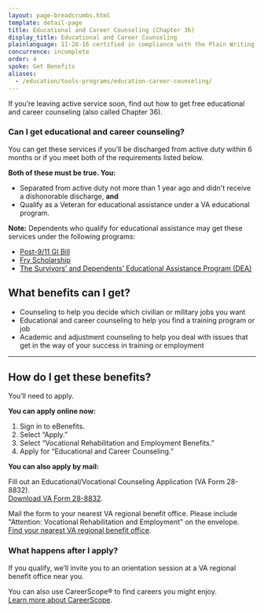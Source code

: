 ```yaml
---
layout: page-breadcrumbs.html
template: detail-page
title: Educational and Career Counseling (Chapter 36)
display_title: Educational and Career Counseling
plainlanguage: 11-28-16 certified in compliance with the Plain Writing Act
concurrence: incomplete
order: 4
spoke: Get Benefits
aliases:
  - /education/tools-programs/education-career-counseling/
---
```


<div class="va-introtext">

If you’re leaving active service soon, find out how to get free educational and career counseling (also called Chapter 36).

</div>

<div class="feature" markdown="1">

### Can I get educational and career counseling?

You can get these services if you’ll be discharged from active duty within 6 months or if you meet both of the requirements listed below.

**Both of these must be true. You:**
-	Separated from active duty not more than 1 year ago and didn't receive a dishonorable discharge, **and**
-	Qualify as a Veteran for educational assistance under a VA educational program.

**Note:** Dependents who qualify for educational assistance may get these services under the following programs:
- [Post-9/11 GI Bill](/education/about-gi-bill-benefits/post-9-11/)
- [Fry Scholarship](/education/survivor-dependent-benefits/fry-scholarship/)
- [The Survivors’ and Dependents’ Educational Assistance Program (DEA)](/education/survivor-dependent-benefits/dependents-education-assistance/)

</div>

## What benefits can I get?

-	Counseling to help you decide which civilian or military jobs you want
-	Educational and career counseling to help you find a training program or job
-	Academic and adjustment counseling to help you deal with issues that get in the way of your success in training or employment

-----

## How do I get these benefits?

You’ll need to apply.

**You can apply online now:**

<ol class="process">
  <li class="process-step list-one"><ahref="https://www.ebenefits.va.gov">Sign in to eBenefits</a>.</li>
  <li class="process-step list-two">Select “Apply.”</li>
  <li class="process-step list-three">Select “Vocational Rehabilitation and Employment Benefits.”</li>
  <li class="process-step list-four">Apply for “Educational and Career Counseling.”</li>
</ol>

**You can also apply by mail:**

Fill out an Educational/Vocational Counseling Application (VA Form 28-8832). <br>
[Download VA Form 28-8832](https://www.vba.va.gov/pubs/forms/VBA-28-8832-ARE.pdf).

Mail the form to your nearest VA regional benefit office. Please include "Attention: Vocational Rehabilitation and Employment" on the envelope. <br>
[Find your nearest VA regional benefit office](/find-locations/?facilityType=benefits).

### What happens after I apply?

If you qualify, we’ll invite you to an orientation session at a VA regional benefit office near you.

You can also use CareerScope&reg; to find careers you might enjoy. <br>
[Learn more about CareerScope](/careers-employment/careerscope-skills-assessment/).
